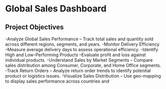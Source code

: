# Global Sales Dashboard
## Project Objectives

-Analyze Global Sales Performance – Track total sales and quantity sold across different regions, segments, and years.
-Monitor Delivery Efficiency 
–Measure average delivery days to assess operational efficiency.
-Identify High and Low-Performing Products 
–Evaluate profit and loss against individual products.
-Understand Sales by Market Segments – Compare sales distribution among Consumer, Corporate, and Home Office segments.
-Track Return Orders – Analyze return order trends to identify potential product or logistics issues.
-Visualize Sales Distribution – Use geo-mapping to display sales performance across countries and
